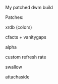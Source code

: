 My patched dwm build

Patches:

xrdb (colors)

cfacts + vanitygaps

alpha

custom refresh rate

swallow

attachaside


